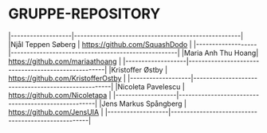 # GRUPPE-REPOSITORY

|-------------------|----------------------------------------------------|
|Njål Teppen Søberg | https://github.com/SquashDodo  |
|-------------------|----------------------------------------------------|
|Maria Anh Thu Hoang| https://github.com/mariaathoang                    |
|-------------------|----------------------------------------------------|
|Kristoffer Østby   | https://github.com/KristofferOstby                 |
|-------------------|----------------------------------------------------|
|Nicoleta Pavelescu | https://github.com/Nicoletapa                     |
|-------------------|----------------------------------------------------|
|Jens Markus Spångberg | https://github.com/JensUIA                      |
|-------------------|----------------------------------------------------|
